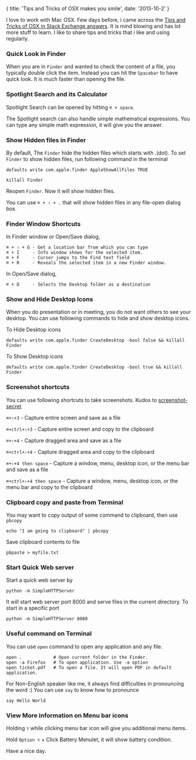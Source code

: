 {
  title: 'Tips and Tricks of OSX makes you smile',
  date: '2013-10-2'
}

I love to work with Mac OSX. Few days before, i came across the [Tips and Tricks of OSX in Stack Exchange answers](http://apple.stackexchange.com/questions/400/please-share-your-hidden-os-x-features-or-tips-and-tricks). It is mind blowing and has lot more stuff to learn. I like to share tips and tricks that i like and using regularly.

### Quick Look in Finder

When you are in `Finder` and wanted to check the content of a file, you typically double click the item.  Instead you can hit the `Spacebar` to have quick look. It is much faster than opening the file.


### Spotlight Search and its Calculator

Spotlight Search can be opened by hitting `⌘ + space`.

The Spotlight search can also handle simple mathematical expressions.
You can type any simple math expression, it will give you the answer.


### Show Hidden files in Finder

By default, The `Finder` hide the hidden files which starts with .(dot). To set `Finder` to show hidden files, run following command in the terminal

```
defaults write com.apple.finder AppleShowAllFiles TRUE

killall Finder
```

Reopen `Finder`. Now it will show hidden files.

You can use `⌘ + ⇧ + .` that will show hidden files in any file-open dialog box.

### Finder Window Shortcuts

In Finder window or Open/Save dialog,

```
⌘ + ⇧ + G - Get a location bar from which you can type
⌘ + I     - Info window shows for the selected item.
⌘ + F     - Cursor jumps to the Find text field
⌘ + R     - Reveals the selected item in a new Finder window.
```

In Open/Save dialog,

```
⌘ + D     - Selects the Desktop folder as a destination
```

### Show and Hide Desktop Icons

When you do presentation or in meeting, you do not want others to see your desktop.
You can use following commands to hide and show desktop icons.

To Hide Desktop icons

```
defaults write com.apple.finder CreateDesktop -bool false && killall Finder
```

To Show Desktop icons

```
defaults write com.apple.finder CreateDesktop -bool true && killall Finder
```

### Screenshot shortcuts

You can use following shortcuts to take screenshots. Kudos to [screenshot-secret](http://oreilly.com/digitalmedia/2006/01/01/mac-os-x-screenshot-secrets.html)


`⌘+⇧+3`      -  Capture entire screen and save as a file

`⌘+ctrl+⇧+3` -  Capture entire screen and copy to the clipboard

`⌘+⇧+4`      -  Capture dragged area and save as a file

`⌘+ctrl+⇧+4` -  Capture dragged area and copy to the clipboard

`⌘+⇧+4 then space`      -  Capture a window, menu, desktop icon, or the menu bar and save as a file

`⌘+ctrl+⇧+4 then space` -  Capture a window, menu, desktop icon, or the menu bar and copy to the clipboard


### Clipboard copy and paste from Terminal

You may want to copy output of some command to clipboard, then use `pbcopy`

```
echo "I am going to clipboard" | pbcopy
```

Save clipboard contents to file

```
pbpaste > myfile.txt
```

### Start Quick Web server

Start a quick web server by

```
python -m SimpleHTTPServer
```

It will start web server port 8000 and serve files in the current directory.
To start in a specific port

```
python -m SimpleHTTPServer 8080
```

### Useful command on Terminal

You can use `open` command to open any application and any file.

```
open .            # Open current folder in the Finder.
open -a Firefox   # To open application. Use -a option
open ticket.pdf   # To open a file. It will open PDF in default application.
```

For Non-English speaker like me, it always find difficulties in pronouncing the word :) You can use `say` to know how to pronounce


```
say Hello World
```


### View More information on Menu bar icons

Holding `⌥` while clicking menu bar icon will give you additional menu items.

Hold `Option ⌥` + Click Battery Menulet, it will show battery condition.


Have a nice day.




